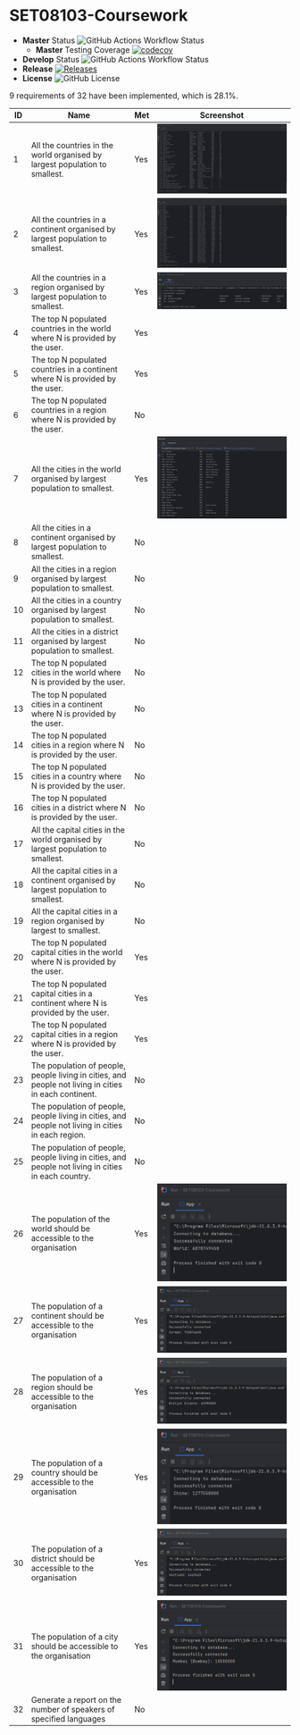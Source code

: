 # SET08103-Coursework
* **Master** Status ![GitHub Actions Workflow Status](https://img.shields.io/github/actions/workflow/status/SET08103-Group-17/SET08103-Coursework/main.yml?branch=master&labelColor=blue) 
  * **Master** Testing Coverage [![codecov](https://codecov.io/gh/SET08103-Group-17/SET08103-Coursework/branch/master/graph/badge.svg?token=QC4KVJJP6E)](https://codecov.io/gh/SET08103-Group-17/SET08103-Coursework)
* **Develop** Status ![GitHub Actions Workflow Status](https://img.shields.io/github/actions/workflow/status/SET08103-Group-17/SET08103-Coursework/main.yml?branch=develop&labelColor=blue)
* **Release** [![Releases](https://img.shields.io/github/release/SET08103-Group-17/SET08103-Coursework/all.svg?labelColor=orange&label)](https://github.com/SET08103-Group-17/SET08103-Coursework/releases)
* **License** ![GitHub License](https://img.shields.io/github/license/SET08103-Group-17/SET08103-Coursework)

9 requirements of 32 have been implemented, which is 28.1%.

| ID | Name                                                                                                  | Met | Screenshot                                |
|----|-------------------------------------------------------------------------------------------------------|-----|-------------------------------------------|
| 1  | All the countries in the world organised by largest population to smallest.                           | Yes | ![](src\main\resources\requirement1.png)  |
| 2  | All the countries in a continent organised by largest population to smallest.                         | Yes | ![](src\main\resources\requirement2.png)  |
| 3  | All the countries in a region organised by largest population to smallest.                            | Yes | ![](src\main\resources\requirement3.png)  |
| 4  | The top N populated countries in the world where N is provided by the user.                           | Yes |                                           |
| 5  | The top N populated countries in a continent where N is provided by the user.                         | Yes |                                           |
| 6  | The top N populated countries in a region where N is provided by the user.                            | No  |                                           |
| 7  | All the cities in the world organised by largest population to smallest.                              | Yes | ![](src\main\resources\requirement7.png)  |
| 8  | All the cities in a continent organised by largest population to smallest.                            | No  |                                           |
| 9  | All the cities in a region organised by largest population to smallest.                               | No  |                                           |
| 10 | All the cities in a country organised by largest population to smallest.                              | No  |                                           |
| 11 | All the cities in a district organised by largest population to smallest.                             | No  |                                           |
| 12 | The top N populated cities in the world where N is provided by the user.                              | No  |                                           |
| 13 | The top N populated cities in a continent where N is provided by the user.                            | No  |                                           |
| 14 | The top N populated cities in a region where N is provided by the user.                               | No  |                                           |
| 15 | The top N populated cities in a country where N is provided by the user.                              | No  |                                           |
| 16 | The top N populated cities in a district where N is provided by the user.                             | No  |                                           |
| 17 | All the capital cities in the world organised by largest population to smallest.                      | No  |                                           |
| 18 | All the capital cities in a continent organised by largest population to smallest.                    | No  |                                           |
| 19 | All the capital cities in a region organised by largest to smallest.                                  | No  |                                           |
| 20 | The top N populated capital cities in the world where N is provided by the user.                      | Yes |                                           |
| 21 | The top N populated capital cities in a continent where N is provided by the user.                    | Yes |                                           |
| 22 | The top N populated capital cities in a region where N is provided by the user.                       | Yes |                                           |
| 23 | The population of people, people living in cities, and people not living in cities in each continent. | No  |                                           |
| 24 | The population of people, people living in cities, and people not living in cities in each region.    | No  |                                           |
| 25 | The population of people, people living in cities, and people not living in cities in each country.   | No  |                                           |
| 26 | The population of the world should be accessible to the organisation                                  | Yes | ![](src\main\resources\requirement26.png) |
| 27 | The population of a continent should be accessible to the organisation                                | Yes | ![](src\main\resources\requirement27.png) |
| 28 | The population of a region should be accessible to the organisation                                   | Yes | ![](src\main\resources\requirement28.png) |
| 29 | The population of a country should be accessible to the organisation                                  | Yes | ![](src\main\resources\requirement29.png) |
| 30 | The population of a district should be accessible to the organisation                                 | Yes | ![](src\main\resources\requirement30.png) |
| 31 | The population of a city should be accessible to the organisation                                     | Yes | ![](src\main\resources\requirement31.png) |
| 32 | Generate a report on the number of speakers of specified languages                                    | No  |                                           |